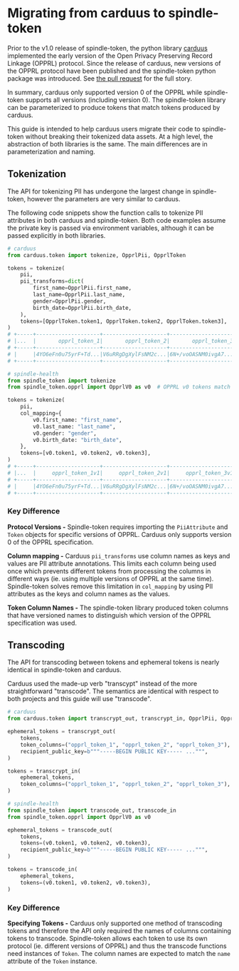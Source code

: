 # Migrating from carduus to spindle-token

Prior to the v1.0 release of spindle-token, the python library [carduus](https://pypi.org/project/carduus/) implemented the early version of the Open Privacy Preserving Record Linkage (OPPRL) protocol.
Since the release of carduus, new versions of the OPPRL protocol have been published and the spindle-token python package was introduced. 
See [the pull request](https://github.com/spindle-health/carduus/pull/26) for the full story.

In summary, carduus only supported version 0 of the OPPRL while spindle-token supports all versions (including version 0). The spindle-token library can be parameterized to produce tokens that match tokens produced by carduus.

This guide is intended to help carduus users migrate their code to spindle-token without breaking their tokenized data assets. At a high level, the abstraction of both libraries is the same. The main differences are in parameterization and naming. 

## Tokenization

The API for tokenizing PII has undergone the largest change in spindle-token, however the parameters are very similar to carduus.

The following code snippets show the function calls to tokenize PII attributes in both carduus and spindle-token. Both code examples assume the private key is passed via environment variables, although it can be passed explicitly in both libraries.

```python
# carduus
from carduus.token import tokenize, OpprlPii, OpprlToken

tokens = tokenize(
    pii,
    pii_transforms=dict(
        first_name=OpprlPii.first_name,
        last_name=OpprlPii.last_name,
        gender=OpprlPii.gender,
        birth_date=OpprlPii.birth_date,
    ),
    tokens=[OpprlToken.token1, OpprlToken.token2, OpprlToken.token3],
)
# +-----+--------------------+--------------------+--------------------+
# |...  |       opprl_token_1|       opprl_token_2|       opprl_token_3|
# +-----+--------------------+--------------------+--------------------+
# |     |4YO6eFn0u75yrF+Td...|V6uRRgDgXylFsNM2c...|6N+/voOASNM0ivgA7...|
# +-----+--------------------+--------------------+--------------------+
```

```python
# spindle-health
from spindle_token import tokenize
from spindle_token.opprl import OpprlV0 as v0  # OPPRL v0 tokens match carduus

tokens = tokenize(
    pii,
    col_mapping={
        v0.first_name: "first_name",
        v0.last_name: "last_name",
        v0.gender: "gender",
        v0.birth_date: "birth_date",
    },
    tokens=[v0.token1, v0.token2, v0.token3],
)
# +-----+--------------------+--------------------+--------------------+
# |...  |     opprl_token_1v1|     opprl_token_2v1|     opprl_token_3v1|
# +-----+--------------------+--------------------+--------------------+
# |     |4YO6eFn0u75yrF+Td...|V6uRRgDgXylFsNM2c...|6N+/voOASNM0ivgA7...|
# +-----+--------------------+--------------------+--------------------+
```

### Key Difference

**Protocol Versions -** Spindle-token requires importing the `PiiAttribute` and `Token` objects for specific versions of OPPRL. Carduus only supports version 0 of the OPPRL specification.

**Column mapping -** Carduus `pii_transforms` use column names as keys and values are PII attribute annotations. This limits each column being used once which prevents different tokens from processing the columns in different ways (ie. using multiple versions of OPPRL at the same time). Spindle-token solves remove this limitation in `col_mapping` by using PII attributes as the keys and column names as the values.

**Token Column Names -** The spindle-token library produced token columns that have versioned names to distinguish which version of the OPPRL specification was used.

## Transcoding

The API for transcoding between tokens and ephemeral tokens is nearly identical in spindle-token and carduus.

Carduus used the made-up verb "transcypt" instead of the more straightforward "transcode". The semantics are identical with respect to both projects and this guide will use "transcode".

```python
# carduus
from carduus.token import transcrypt_out, transcrypt_in, OpprlPii, OpprlToken

ephemeral_tokens = transcrypt_out(
    tokens, 
    token_columns=("opprl_token_1", "opprl_token_2", "opprl_token_3"), 
    recipient_public_key=b"""-----BEGIN PUBLIC KEY----- ...""",
)

tokens = transcrypt_in(
    ephemeral_tokens, 
    token_columns=("opprl_token_1", "opprl_token_2", "opprl_token_3"), 
)
```

```python
# spindle-health
from spindle_token import transcode_out, transcode_in
from spindle_token.opprl import OpprlV0 as v0

ephemeral_tokens = transcode_out(
    tokens, 
    tokens=(v0.token1, v0.token2, v0.token3), 
    recipient_public_key=b"""-----BEGIN PUBLIC KEY----- ...""",
)

tokens = transcode_in(
    ephemeral_tokens, 
    tokens=(v0.token1, v0.token2, v0.token3), 
)
```

### Key Difference

**Specifying Tokens -** Carduus only supported one method of transcoding tokens and therefore the API only required the names of columns containing tokens to transcode. Spindle-token allows each token to use its own protocol (ie. different versions of OPPRL) and thus the transcode functions need instances of `Token`. The column names are expected to match the `name` attribute of the `Token` instance.
